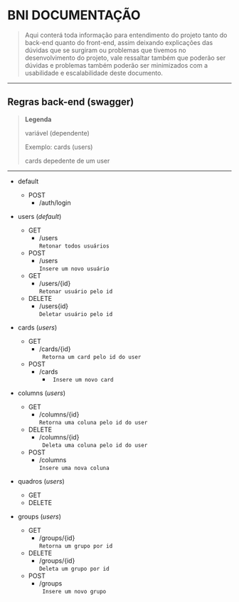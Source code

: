 # BNI DOCUMENTAÇÃO
> Aqui conterá toda informação para entendimento do projeto tanto do back-end quanto do front-end, assim deixando explicações das dúvidas que se surgiram ou problemas que tivemos no desenvolvimento do projeto, vale ressaltar também que poderão ser  dúvidas e problemas também poderão ser minimizados com a usabilidade e escalabilidade deste documento.
---
## Regras back-end (swagger)

> **Legenda**
> 
> variável (dependente)
> 
> Exemplo:
> cards (users)
>   
>   cards depedente de um user
---
* default  
	* POST   
		* /auth/login
* users (*default*)
	* GET  
		* /users  
		``Retonar todos usuários``  
	* POST  
		* /users  
		``Insere um novo usuário``  
	* GET  
		* /users/{id}  
		``Retonar usuário pelo id``  
	* DELETE  
		* /users{id}  
		``Deletar usuário pelo id``  

* cards (*users*)
	* GET  
		* /cards/{id}  
			`` Retorna um card pelo id do user`` 
	* POST  
		* /cards  
			* `` Insere um novo card`` 
* columns (*users*)
	* GET  
		* /columns/{id}  
			``Retorna uma coluna pelo id do user`` 
	* DELETE  
		* /columns/{id}  
		`` Deleta uma coluna pelo id do user`` 
	* POST  
		* /columns  
			``Insere uma nova coluna`` 
* quadros (*users*)  
	* GET  
	* DELETE  
* groups   (*users*)
	* GET  
		* /groups/{id}  
			``Retorna um grupo por id``
	* DELETE  
		* /groups/{id}  
			``Deleta um grupo por id``
	* POST
		* /groups  
			`` Insere um novo grupo``


